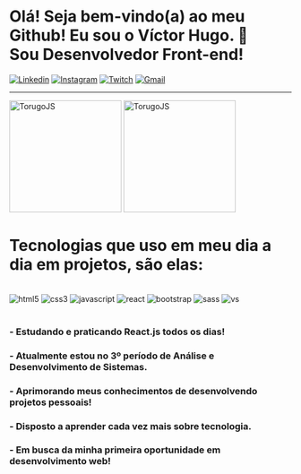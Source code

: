 

# Olá! Seja bem-vindo(a) ao meu Github! Eu sou o Víctor Hugo. 👋 <br>  Sou Desenvolvedor Front-end! 

[![Linkedin](https://img.shields.io/badge/LinkedIn-0077B5?style=for-the-badge&logo=linkedin&logoColor=white)](https://www.linkedin.com/in/victor-hugodev/)
[![Instagram](https://img.shields.io/badge/Instagram-E4405F?style=for-the-badge&logo=instagram&logoColor=white)](https://www.instagram.com/torugo_devjs/)
[![Twitch](https://img.shields.io/badge/Twitch-9146FF?style=for-the-badge&logo=twitch&logoColor=white)](https://www.twitch.tv/itorugo7)
[![Gmail](https://img.shields.io/badge/Gmail-D14836?style=for-the-badge&logo=gmail&logoColor=white)](mailto:victor.devfrontend@gmail.com) <br/><hr>



 <img height="200px" src="https://github-readme-stats-beryl.vercel.app/api?username=TorugoJS&theme=tokyonight&show_icons=true" alt="TorugoJS"><img>
 <img height="200px" src="https://github-readme-stats-beryl.vercel.app/api/top-langs/?username=TorugoJS&theme=tokyonight" alt="TorugoJS"><img>


# Tecnologias que uso em meu dia a dia em projetos, são elas:


<div style="display: inline_block"><br/>
    <img alt="html5" src="https://img.shields.io/badge/HTML5-E34F26?style=for-the-badge&logo=html5&logoColor=white" />

<img  alt="css3" src="https://img.shields.io/badge/CSS3-1572B6?style=for-the-badge&logo=css3&logoColor=white" />
<img alt="javascript" src="https://img.shields.io/badge/JavaScript-F7DF1E?style=for-the-badge&logo=javascript&logoColor=black" />
<img alt="react" src="https://img.shields.io/badge/React-20232A?style=for-the-badge&logo=react&logoColor=61DAFB" />
<img alt="bootstrap" src="https://img.shields.io/badge/Bootstrap-563D7C?style=for-the-badge&logo=bootstrap&logoColor=white" />
<img alt="sass" src="https://img.shields.io/badge/Sass-CC6699?style=for-the-badge&logo=sass&logoColor=white" />
<img alt="vs" src="https://img.shields.io/badge/Visual_Studio_Code-0078D4?style=for-the-badge&logo=visual%20studio%20code&logoColor=white" />
</div>
<br/>


### - Estudando e praticando React.js todos os dias!<br>
### - Atualmente estou no 3º período de Análise e Desenvolvimento de Sistemas.
### - Aprimorando meus conhecimentos de desenvolvendo projetos pessoais!
### - Disposto a aprender cada vez mais sobre tecnologia.
### - Em busca da minha primeira oportunidade em desenvolvimento web!
</div>

